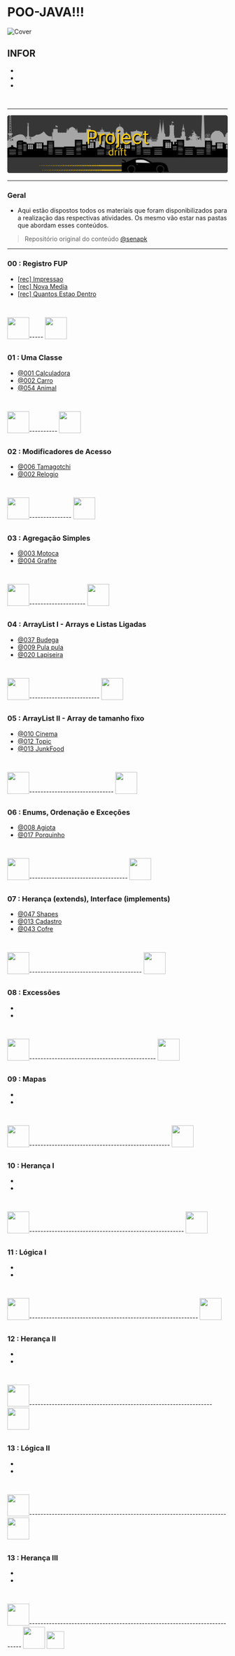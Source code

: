 # POO-JAVA!!!

![Cover](/assets/cover.svg)

## INFOR

- 

-

-


<br>

***

![Cover ](/assets/drift.svg)

<hr>

### Geral

- Aqui estão dispostos todos os materiais que foram disponibilizados para a realização das respectivas atividades. Os mesmo vão estar nas pastas que abordam esses conteúdos. 



>Repositório original do conteúdo
[@senapk](https://github.com/qxcodepoo/arcade#repositório-de-poo)

***

### 00 : Registro FUP

- [[rec] Impressao](/Project/00%20-%20Registros%20Fup%20=%20OP/Impressao/)
- [[rec] Nova Media](/Project/00%20-%20Registros%20Fup%20=%20OP/NovaMedia/)
- [[rec] Quantos Estao Dentro](/Project/00%20-%20Registros%20Fup%20=%20OP/Quantos%20estão%20dentro/)

<br>

<img src="https://cdn-icons-png.flaticon.com/128/1255/1255768.png" target="_blank" width="50" height="50">-----
<img src="https://cdn-icons-png.flaticon.com/128/1022/1022900.png" target="_blank" width="50" height="50">


##

### 01 : Uma Classe 

- [@001 Calculadora](/Project/01%20-%20Uma%20Classe/@001%20Calculadora/)
- [@002 Carro](/Project/01%20-%20Uma%20Classe/@002%20Carro/)
- [@054 Animal](/Project/01%20-%20Uma%20Classe/@054%20Animal/)

<br>


<img src="https://cdn-icons-png.flaticon.com/128/1255/1255768.png" target="_blank" width="50" height="50">----------
<img src="https://cdn-icons-png.flaticon.com/128/1022/1022900.png" target="_blank" width="50" height="50">

##

### 02 : Modificadores de Acesso

- [@006 Tamagotchi](/Project/02%20-%20Modificadores%20de%20Acesso/@006%20Tamagotchi/)
- [@002 Relogio](/Project/02%20-%20Modificadores%20de%20Acesso/@036%20Relógio/)

<br>

<img src="https://cdn-icons-png.flaticon.com/128/1255/1255768.png" target="_blank" width="50" height="50">---------------
<img src="https://cdn-icons-png.flaticon.com/128/1022/1022900.png" target="_blank" width="50" height="50">

##

### 03 : Agregação Simples

- [@003 Motoca](/Project/03%20-%20Agregação%20Simples/@003%20Motoca/)
- [@004 Grafite](/Project/03%20-%20Agregação%20Simples/@004%20Grafite/)

<br>

<img src="https://cdn-icons-png.flaticon.com/128/1255/1255768.png" target="_blank" width="50" height="50">--------------------
<img src="https://cdn-icons-png.flaticon.com/128/1022/1022900.png" target="_blank" width="50" height="50">

##

### 04 : ArrayList I - Arrays e Listas Ligadas

- [@037 Budega](/Project/04%20-%20ArrayList%20I%20-%20Array%20e%20Listas%20Ligadas/@037%20Budega/)
- [@009 Pula pula](/Project/04%20-%20ArrayList%20I%20-%20Array%20e%20Listas%20Ligadas/@009%20Pula%20pula/)
- [@020 Lapiseira](/Project/04%20-%20ArrayList%20I%20-%20Array%20e%20Listas%20Ligadas/@020%20Lapiseira/)


<br>

<img src="https://cdn-icons-png.flaticon.com/128/1255/1255768.png" target="_blank" width="50" height="50">-------------------------
<img src="https://cdn-icons-png.flaticon.com/128/1022/1022900.png" target="_blank" width="50" height="50">

##

### 05 : ArrayList II - Array de tamanho fixo

- [@010 Cinema](/Project/05%20-%20ArrayList%20II%20-%20Array%20de%20tamanho%20fixo/@010%20Cinema/)
- [@012 Topic](/Project/05%20-%20ArrayList%20II%20-%20Array%20de%20tamanho%20fixo/@012%20Topic/)
- [@013 JunkFood](/Project/05%20-%20ArrayList%20II%20-%20Array%20de%20tamanho%20fixo/@011%20JunkFood/)


<br>

<img src="https://cdn-icons-png.flaticon.com/128/1255/1255768.png" target="_blank" width="50" height="50">------------------------------
<img src="https://cdn-icons-png.flaticon.com/128/1022/1022900.png" target="_blank" width="50" height="50">


##

### 06 : Enums, Ordenação e Exceções

- [@008 Agiota](/Project/06%20-%20Enums,%20Ordenação%20e%20Exceções/008%20Agiota/)
- [@017 Porquinho](/Project/06%20-%20Enums,%20Ordenação%20e%20Exceções/017%20Porquinho/)

<br>

<img src="https://cdn-icons-png.flaticon.com/128/1255/1255768.png" target="_blank" width="50" height="50">-----------------------------------
<img src="https://cdn-icons-png.flaticon.com/128/1022/1022900.png" target="_blank" width="50" height="50">


##

### 07 : Herança (extends), Interface (implements)

- [@047 Shapes](/Project/07%20-%20Herança%20(extends),%20Interface%20(implements)/)
- [@013 Cadastro](/Project/07%20-%20Herança%20(extends),%20Interface%20(implements)/)
- [@043 Cofre](/Project/07%20-%20Herança%20(extends),%20Interface%20(implements)/)

<br>

<img src="https://cdn-icons-png.flaticon.com/128/1255/1255768.png" target="_blank" width="50" height="50">----------------------------------------
<img src="https://cdn-icons-png.flaticon.com/128/1022/1022900.png" target="_blank" width="50" height="50">

##

### 08 : Excessões

-

-

<br>

<img src="https://cdn-icons-png.flaticon.com/128/1255/1255768.png" target="_blank" width="50" height="50">---------------------------------------------
<img src="https://cdn-icons-png.flaticon.com/128/1022/1022900.png" target="_blank" width="50" height="50">

##

### 09 : Mapas

-

-

<br>

<img src="https://cdn-icons-png.flaticon.com/128/1255/1255768.png" target="_blank" width="50" height="50">--------------------------------------------------
<img src="https://cdn-icons-png.flaticon.com/128/1022/1022900.png" target="_blank" width="50" height="50">

##

### 10 : Herança I

-

-

<br>

<img src="https://cdn-icons-png.flaticon.com/128/1255/1255768.png" target="_blank" width="50" height="50">-------------------------------------------------------
<img src="https://cdn-icons-png.flaticon.com/128/1022/1022900.png" target="_blank" width="50" height="50">

##

### 11 : Lógica I

-

-

<br>

<img src="https://cdn-icons-png.flaticon.com/128/1255/1255768.png" target="_blank" width="50" height="50">------------------------------------------------------------
<img src="https://cdn-icons-png.flaticon.com/128/1022/1022900.png" target="_blank" width="50" height="50">

##

### 12 : Herança II

-

-

<br>

<img src="https://cdn-icons-png.flaticon.com/128/1255/1255768.png" target="_blank" width="50" height="50">-----------------------------------------------------------------
<img src="https://cdn-icons-png.flaticon.com/128/1022/1022900.png" target="_blank" width="50" height="50">

##

### 13 : Lógica II

-

-

<br>

<img src="https://cdn-icons-png.flaticon.com/128/1255/1255768.png" target="_blank" width="50" height="50">----------------------------------------------------------------------
<img src="https://cdn-icons-png.flaticon.com/128/1022/1022900.png" target="_blank" width="50" height="50">

##

### 13 : Herança III

-

-

<br>

<img src="https://cdn-icons-png.flaticon.com/128/1255/1255768.png" target="_blank" width="50" height="50">---------------------------------------------------------------------------
<img src="https://cdn-icons-png.flaticon.com/128/1022/1022900.png" target="_blank" width="50" height="50">
<img src="https://cdn-icons-png.flaticon.com/128/1894/1894428.png" target="_blank" width="40" height="40">

<!--
 
<img src="https://cdn-icons-png.flaticon.com/128/1255/1255768.png" target="_blank" width="100" height="100"> 
<img src="https://cdn-icons-png.flaticon.com/128/1022/1022900.png" target="_blank" width="100" height="100">
<img src="https://cdn-icons-png.flaticon.com/128/1894/1894428.png" target="_blank" width="100" height="100">
<img src="https://cdn-icons-png.flaticon.com/128/4380/4380458.png" target="_blank" width="100" height="100">

-->

